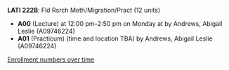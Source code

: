 **LATI 222B**: Fld Rsrch Meth/Migration/Pract (12 units)

- **A00** (Lecture) at 12:00 pm–2:50 pm on Monday at   by Andrews, Abigail Leslie (A09746224)
- **A01** (Practicum) (time and location TBA) by Andrews, Abigail Leslie (A09746224)

[Enrollment numbers over time](./LATI222B.tsv)
